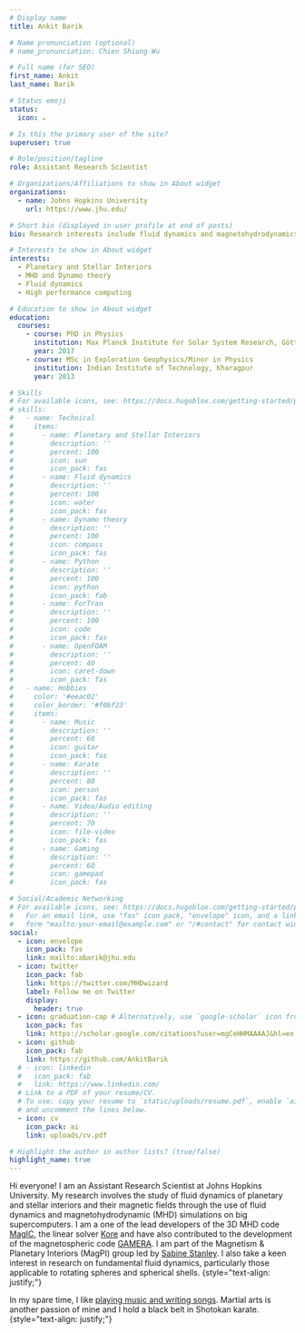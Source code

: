 ```yaml
---
# Display name
title: Ankit Barik

# Name pronunciation (optional)
# name_pronunciation: Chien Shiung Wu

# Full name (for SEO)
first_name: Ankit
last_name: Barik

# Status emoji
status:
  icon: ☕️

# Is this the primary user of the site?
superuser: true

# Role/position/tagline
role: Assistant Research Scientist

# Organizations/Affiliations to show in About widget
organizations:
  - name: Johns Hopkins University
    url: https://www.jhu.edu/

# Short bio (displayed in user profile at end of posts)
bio: Research interests include fluid dynamics and magnetohydrodynamics of planetary and stellar interiors, computational fluid dynamics and turbulence.

# Interests to show in About widget
interests:
  - Planetary and Stellar Interiors
  - MHD and Dynamo theory
  - Fluid dynamics
  - High performance computing

# Education to show in About widget
education:
  courses:
    - course: PhD in Physics
      institution: Max Planck Institute for Solar System Research, Göttingen, Germany
      year: 2017
    - course: MSc in Exploration Geophysics/Minor in Physics
      institution: Indian Institute of Technology, Kharagpur
      year: 2013

# Skills
# For available icons, see: https://docs.hugoblox.com/getting-started/page-builder/#icons
# skills:
#   - name: Technical
#     items:
#       - name: Planetary and Stellar Interiors
#         description: ''
#         percent: 100
#         icon: sun
#         icon_pack: fas
#       - name: Fluid dynamics
#         description: ''
#         percent: 100
#         icon: water
#         icon_pack: fas
#       - name: Dynamo theory
#         description: ''
#         percent: 100
#         icon: compass
#         icon_pack: fas
#       - name: Python
#         description: ''
#         percent: 100
#         icon: python
#         icon_pack: fab
#       - name: ForTran
#         description: ''
#         percent: 100
#         icon: code
#         icon_pack: fas
#       - name: OpenFOAM
#         description: ''
#         percent: 40
#         icon: caret-down
#         icon_pack: fas
#   - name: Hobbies
#     color: '#eeac02'
#     color_border: '#f0bf23'
#     items:
#       - name: Music
#         description: ''
#         percent: 60
#         icon: guitar
#         icon_pack: fas
#       - name: Karate
#         description: ''
#         percent: 80
#         icon: person
#         icon_pack: fas
#       - name: Video/Audio editing
#         description: ''
#         percent: 70
#         icon: file-video
#         icon_pack: fas
#       - name: Gaming
#         description: ''
#         percent: 60
#         icon: gamepad
#         icon_pack: fas

# Social/Academic Networking
# For available icons, see: https://docs.hugoblox.com/getting-started/page-builder/#icons
#   For an email link, use "fas" icon pack, "envelope" icon, and a link in the
#   form "mailto:your-email@example.com" or "/#contact" for contact widget.
social:
  - icon: envelope
    icon_pack: fas
    link: mailto:abarik@jhu.edu
  - icon: twitter
    icon_pack: fab
    link: https://twitter.com/MHDwizard
    label: Follow me on Twitter
    display:
      header: true
  - icon: graduation-cap # Alternatively, use `google-scholar` icon from `ai` icon pack
    icon_pack: fas
    link: https://scholar.google.com/citations?user=mgCeHHMAAAAJ&hl=en
  - icon: github
    icon_pack: fab
    link: https://github.com/AnkitBarik
  # - icon: linkedin
  #   icon_pack: fab
  #   link: https://www.linkedin.com/
  # Link to a PDF of your resume/CV.
  # To use: copy your resume to `static/uploads/resume.pdf`, enable `ai` icons in `params.yaml`,
  # and uncomment the lines below.
  - icon: cv
    icon_pack: ai
    link: uploads/cv.pdf

# Highlight the author in author lists? (true/false)
highlight_name: true
---
```


Hi everyone! I am an Assistant Research Scientist at Johns Hopkins University. My research involves the study of fluid dynamics of planetary and stellar interiors and their magnetic fields through the use of fluid dynamics and magnetohydrodynamic (MHD) simulations on big supercomputers. I am a one of the lead developers of the 3D MHD code [MagIC](https://magic-sph.github.io/), the linear solver [Kore](https://github.com/repepo/kore) and have also contributed to the development of the magnetospheric code [GAMERA](https://cgs.jhuapl.edu/Models/gamera.php). I am part of the Magnetism & Planetary Interiors (MagPI) group led by [Sabine Stanley](https://sabinestanley.com/). I also take a keen interest in research on fundamental fluid dynamics, particularly those applicable to rotating spheres and spherical shells.
{style="text-align: justify;"}

In my spare time, I like [playing music and writing songs](https://theicymoons.bandcamp.com/track/cocoon). Martial arts is another passion of mine and I hold a black belt in Shotokan karate.
{style="text-align: justify;"}
